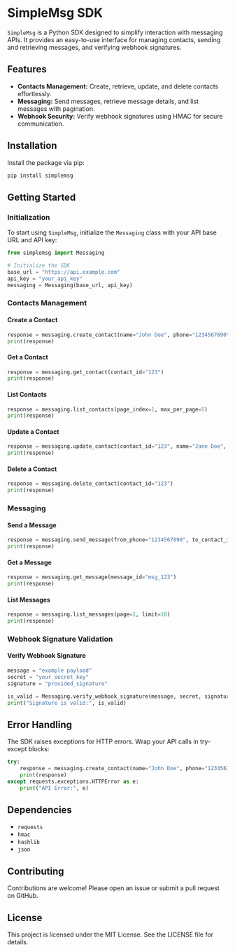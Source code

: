 # SimpleMsg SDK

`SimpleMsg` is a Python SDK designed to simplify interaction with messaging APIs. It provides an easy-to-use interface for managing contacts, sending and retrieving messages, and verifying webhook signatures.

## Features
- **Contacts Management:** Create, retrieve, update, and delete contacts effortlessly.
- **Messaging:** Send messages, retrieve message details, and list messages with pagination.
- **Webhook Security:** Verify webhook signatures using HMAC for secure communication.

## Installation
Install the package via pip:
```bash
pip install simplemsg
```

## Getting Started

### Initialization
To start using `SimpleMsg`, initialize the `Messaging` class with your API base URL and API key:
```python
from simplemsg import Messaging

# Initialize the SDK
base_url = "https://api.example.com"
api_key = "your_api_key"
messaging = Messaging(base_url, api_key)
```

### Contacts Management

#### Create a Contact
```python
response = messaging.create_contact(name="John Doe", phone="1234567890")
print(response)
```

#### Get a Contact
```python
response = messaging.get_contact(contact_id="123")
print(response)
```

#### List Contacts
```python
response = messaging.list_contacts(page_index=1, max_per_page=5)
print(response)
```

#### Update a Contact
```python
response = messaging.update_contact(contact_id="123", name="Jane Doe", phone="0987654321")
print(response)
```

#### Delete a Contact
```python
response = messaging.delete_contact(contact_id="123")
print(response)
```

### Messaging

#### Send a Message
```python
response = messaging.send_message(from_phone="1234567890", to_contact_id="123", content="Hello, World!")
print(response)
```

#### Get a Message
```python
response = messaging.get_message(message_id="msg_123")
print(response)
```

#### List Messages
```python
response = messaging.list_messages(page=1, limit=10)
print(response)
```

### Webhook Signature Validation

#### Verify Webhook Signature
```python
message = "example payload"
secret = "your_secret_key"
signature = "provided_signature"

is_valid = Messaging.verify_webhook_signature(message, secret, signature)
print("Signature is valid:", is_valid)
```

## Error Handling
The SDK raises exceptions for HTTP errors. Wrap your API calls in try-except blocks:
```python
try:
    response = messaging.create_contact(name="John Doe", phone="1234567890")
    print(response)
except requests.exceptions.HTTPError as e:
    print("API Error:", e)
```

## Dependencies
- `requests`
- `hmac`
- `hashlib`
- `json`

## Contributing
Contributions are welcome! Please open an issue or submit a pull request on GitHub.

## License
This project is licensed under the MIT License. See the LICENSE file for details.

